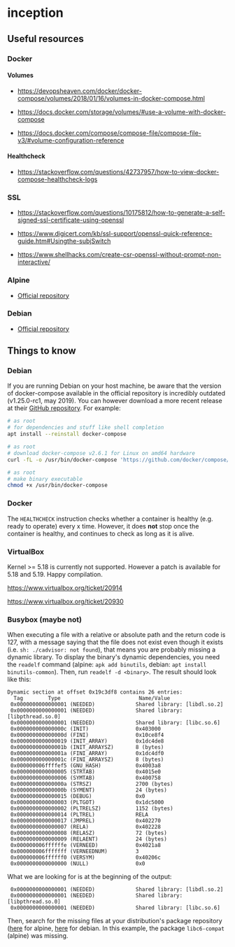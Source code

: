 # inception

## Useful resources

### Docker

#### Volumes

- https://devopsheaven.com/docker/docker-compose/volumes/2018/01/16/volumes-in-docker-compose.html

- https://docs.docker.com/storage/volumes/#use-a-volume-with-docker-compose

- https://docs.docker.com/compose/compose-file/compose-file-v3/#volume-configuration-reference

#### Healthcheck

- https://stackoverflow.com/questions/42737957/how-to-view-docker-compose-healthcheck-logs

### SSL

- https://stackoverflow.com/questions/10175812/how-to-generate-a-self-signed-ssl-certificate-using-openssl

- https://www.digicert.com/kb/ssl-support/openssl-quick-reference-guide.htm#Usingthe-subjSwitch

- https://www.shellhacks.com/create-csr-openssl-without-prompt-non-interactive/

### Alpine

- [Official repository](https://pkgs.alpinelinux.org/packages)

### Debian

- [Official repository](https://www.debian.org/distrib/packages#search_packages)

## Things to know

### Debian
If you are running Debian on your host machine, be aware that the version of docker-compose available in the official repository is incredibly outdated (v1.25.0-rc1, may 2019). You can however download a more recent release at their [GitHub repository](https://github.com/docker/compose/releases). For example:

```sh
# as root
# for dependencies and stuff like shell completion
apt install --reinstall docker-compose

# as root
# download docker-compose v2.6.1 for Linux on amd64 hardware
curl -fL -o /usr/bin/docker-compose 'https://github.com/docker/compose/releases/download/v2.6.1/docker-compose-linux-x86_64'

# as root
# make binary executable
chmod +x /usr/bin/docker-compose
```

### Docker

The `HEALTHCHECK` instruction checks whether a container is healthy (e.g. ready to operate) every x time.
However, it does **not** stop once the container is healthy, and continues to check as long as it is alive.

### VirtualBox

Kernel >= 5.18 is currently not supported. However a patch is available for
5.18 and 5.19. Happy compilation.

https://www.virtualbox.org/ticket/20914

https://www.virtualbox.org/ticket/20930

### Busybox (maybe not)

When executing a file with a relative or absolute path and the return code is
127, with a message saying that the file does not exist even though it exists
(i.e. `sh: ./cadvisor: not found`), that means you are probably missing a
dynamic library. To display the binary's dynamic dependencies, you need the
`readelf` command (alpine: `apk add binutils`, debian: `apt install binutils-common`).
Then, run `readelf -d <binary>`. The result should look like this:

```
Dynamic section at offset 0x19c3df8 contains 26 entries:
  Tag        Type                         Name/Value
 0x0000000000000001 (NEEDED)             Shared library: [libdl.so.2]
 0x0000000000000001 (NEEDED)             Shared library: [libpthread.so.0]
 0x0000000000000001 (NEEDED)             Shared library: [libc.so.6]
 0x000000000000000c (INIT)               0x403000
 0x000000000000000d (FINI)               0x10ce8f4
 0x0000000000000019 (INIT_ARRAY)         0x1dc4de8
 0x000000000000001b (INIT_ARRAYSZ)       8 (bytes)
 0x000000000000001a (FINI_ARRAY)         0x1dc4df0
 0x000000000000001c (FINI_ARRAYSZ)       8 (bytes)
 0x000000006ffffef5 (GNU_HASH)           0x4003a8
 0x0000000000000005 (STRTAB)             0x4015e0
 0x0000000000000006 (SYMTAB)             0x400758
 0x000000000000000a (STRSZ)              2700 (bytes)
 0x000000000000000b (SYMENT)             24 (bytes)
 0x0000000000000015 (DEBUG)              0x0
 0x0000000000000003 (PLTGOT)             0x1dc5000
 0x0000000000000002 (PLTRELSZ)           1152 (bytes)
 0x0000000000000014 (PLTREL)             RELA
 0x0000000000000017 (JMPREL)             0x402270
 0x0000000000000007 (RELA)               0x402228
 0x0000000000000008 (RELASZ)             72 (bytes)
 0x0000000000000009 (RELAENT)            24 (bytes)
 0x000000006ffffffe (VERNEED)            0x4021a8
 0x000000006fffffff (VERNEEDNUM)         3
 0x000000006ffffff0 (VERSYM)             0x40206c
 0x0000000000000000 (NULL)               0x0
```

What we are looking for is at the beginning of the output:
```
 0x0000000000000001 (NEEDED)             Shared library: [libdl.so.2]
 0x0000000000000001 (NEEDED)             Shared library: [libpthread.so.0]
 0x0000000000000001 (NEEDED)             Shared library: [libc.so.6]
```

Then, search for the missing files at your distribution's package repository
([here](https://pkgs.alpinelinux.org/contents) for alpine, [here](https://www.debian.org/distrib/packages#search_contents) for debian. In this example, the package `libc6-compat` (alpine) was missing.
